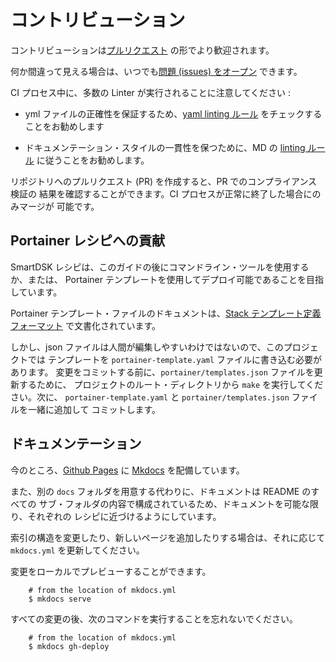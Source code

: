 # コントリビューション

コントリビューションは[プルリクエスト](https://help.github.com/articles/about-pull-requests/)
の形でより歓迎されます。

何か間違って見える場合は、いつでも[問題 (issues) をオープン](https://github.com/smartsdk/smartsdk-recipes/issues)
できます。

CI プロセス中に、多数の Linter が実行されることに注意してください :

* yml ファイルの正確性を保証するため、[yaml linting ルール](https://yamllint.readthedocs.io/en/latest/rules.html)
をチェックすることをお勧めします

* ドキュメンテーション・スタイルの一貫性を保つために、MD の [linting ルール](https://github.com/markdownlint/markdownlint/blob/master/docs/RULES.md)
に従うことをお勧めします。

リポジトリへのプルリクエスト (PR) を作成すると、PR でのコンプライアンス検証の
結果を確認することができます。CI プロセスが正常に終了した場合にのみマージが
可能です。

## Portainer レシピへの貢献

SmartDSK レシピは、このガイドの後にコマンドライン・ツールを使用するか、または、
Portainer テンプレートを使用してデプロイ可能であることを目指しています。

Portainer テンプレート・ファイルのドキュメントは、[Stack テンプレート定義フォーマット](https://portainer.readthedocs.io/en/stable/templates.html#stack-template-definition-format)
で文書化されています。

しかし、json ファイルは人間が編集しやすいわけではないので、このプロジェクトでは
テンプレートを `portainer-template.yaml` ファイルに書き込む必要があります。
変更をコミットする前に、`portainer/templates.json` ファイルを更新するために、
プロジェクトのルート・ディレクトリから `make` を実行してください。次に、
`portainer-template.yaml` と `portainer/templates.json` ファイルを一緒に追加して
コミットします。

## ドキュメンテーション

今のところ、[Github Pages](https://pages.github.com) に [Mkdocs](http://www.mkdocs.org)
 を配備しています。

また、別の `docs` フォルダを用意する代わりに、ドキュメントは README のすべての
サブ・フォルダの内容で構成されているため、ドキュメントを可能な限り、それぞれの
レシピに近づけるようにしています。

索引の構造を変更したり、新しいページを追加したりする場合は、それに応じて
 `mkdocs.yml` を更新してください。

変更をローカルでプレビューすることができます。

```
    # from the location of mkdocs.yml
    $ mkdocs serve
```

すべての変更の後、次のコマンドを実行することを忘れないでください。

```
    # from the location of mkdocs.yml
    $ mkdocs gh-deploy
```
